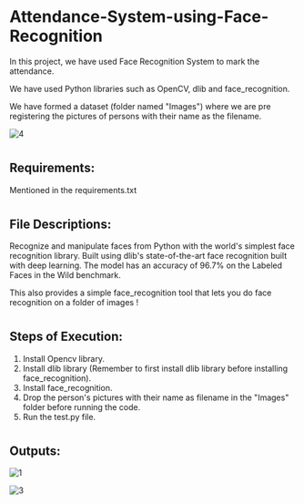 # Attendance-System-using-Face-Recognition


  
In this project, we have used Face Recognition System to mark the attendance.
  
We have used Python libraries such as OpenCV, dlib and face_recognition.
  
We have formed a dataset (folder named "Images") where we are pre registering the pictures of persons with their name as the filename.

![4](https://user-images.githubusercontent.com/66938611/135632540-62616f39-79e3-4ce8-8f0e-9ecc44632f5b.PNG)
  
  
 # <h2> Requirements:  
  
  Mentioned in the requirements.txt  
   
  
 # <h2> File Descriptions:  
  
  
Recognize and manipulate faces from Python with the world's simplest face recognition library.
Built using dlib's state-of-the-art face recognition built with deep learning. The model has an accuracy of 96.7% on the Labeled Faces in the Wild benchmark.

This also provides a simple face_recognition tool that lets you do face recognition on a folder of images !
  
 # <h2> Steps of Execution:
    
  1. Install Opencv library.
  2. Install dlib library (Remember to first install dlib library before installing face_recognition). 
  3. Install face_recognition. 
  4. Drop the person's pictures with their name as filename in the "Images" folder before running the code.
  5. Run the test.py file.
    
 # <h2> Outputs:  
   
   
   ![1](https://user-images.githubusercontent.com/66938611/135632120-d62a1e4f-70a0-4540-b9c4-6c4c876072d4.PNG)
  
   ![3](https://user-images.githubusercontent.com/66938611/135632303-cf3662de-d9d5-4795-9235-a13ecb6fa398.PNG)

